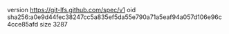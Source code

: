 version https://git-lfs.github.com/spec/v1
oid sha256:a0e9d44fec38247cc5a835ef5da55e790a71a5eaf94a057d106e96c4cce85afd
size 3287
